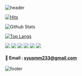 ![header](https://capsule-render.vercel.app/api?type=waving&color=gradient&height=300&section=header&text=jsoyun%20codding&fontSize=90)

[![Hits](https://hits.seeyoufarm.com/api/count/incr/badge.svg?url=https%3A%2F%2Fgithub.com%2Fjsoyun&count_bg=%238B08C0&title_bg=%23C20000&icon=node-dot-js.svg&icon_color=%23403535&title=hits&edge_flat=true)](https://hits.seeyoufarm.com)


![Github Stats](https://github-readme-stats.vercel.app/api?username=jsoyun&show_icons=true&theme=radical)

[![Top Langs](https://github-readme-stats.vercel.app/api/top-langs/?username=jsoyun&layout=compact)](https://github.com/jsoyun/github-readme-stats)


<img src="https://img.shields.io/badge/HTML5-f16524?style=flat-square&logo=HTML5&logoColor=white"/>
<img src="https://img.shields.io/badge/CSS3-28a4d8?style=flat-square&logo=CSS3&logoColor=white"/>
<img src="https://img.shields.io/badge/JavaScript-f7e018?style=flat-square&logo=JavaScript&logoColor=white"/>
<img src="https://img.shields.io/badge/React-7ddfff?style=flat-square&logo=React&logoColor=black"/>
<img src="https://img.shields.io/badge/Redux-7649bb?style=flat-square&logo=Redux&logoColor=white"/>
<img src="https://img.shields.io/badge/GitHub-black?style=flat-square&logo=GitHub&logoColor=white"/>

#### 📧 Email : syusmm233@gmail.com

![footer](https://capsule-render.vercel.app/api?type=wave&color=auto&height=200&section=footer&text=%20&fontSize=90)
